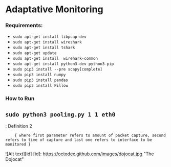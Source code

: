 # Adaptative Monitoring
### Requirements:

* ```sudo apt-get install libpcap-dev```
* ```sudo apt-get install wireshark```
* ```sudo apt-get install tshark```
* ```sudo apt-get update```
* ```sudo apt-get install  wirehark-common```
* ```sudo apt-get install python3-dev python3-pip```
* ```sudo pip3 install --pre scapy[complete]```
* ```sudo pip3 install numpy```
* ```sudo pip3 install pandas```
* ```sudo pip3 install Pillow```

### How to Run

## ```sudo python3 pooling.py 1 1 eth0``` 

:  Definition 2

        { where first parameter refers to amount of packet capture, second refers to time of capture and last one refers to interface to be monitored }

![Alt text][id]
[id]: https://octodex.github.com/images/dojocat.jpg  "The Dojocat"
